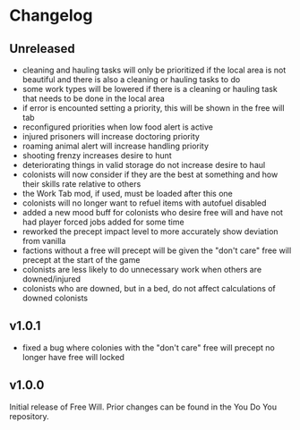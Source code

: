 # Changelog

## Unreleased

  - cleaning and hauling tasks will only be prioritized if the local area is not
    beautiful and there is also a cleaning or hauling tasks to do
  - some work types will be lowered if there is a cleaning or hauling task that
    needs to be done in the local area
  - if error is encounted setting a priority, this will be shown in the free
    will tab
  - reconfigured priorities when low food alert is active
  - injured prisoners will increase doctoring priority
  - roaming animal alert will increase handling priority
  - shooting frenzy increases desire to hunt
  - deteriorating things in valid storage do not increase desire to haul
  - colonists will now consider if they are the best at something and how their
    skills rate relative to others
  - the Work Tab mod, if used, must be loaded after this one
  - colonists will no longer want to refuel items with autofuel disabled
  - added a new mood buff for colonists who desire free will and have not had
    player forced jobs added for some time
  - reworked the precept impact level to more accurately show deviation from
    vanilla
  - factions without a free will precept will be given the "don't care" free
    will precept at the start of the game
  - colonists are less likely to do unnecessary work when others are
    downed/injured
  - colonists who are downed, but in a bed, do not affect calculations of downed
    colonists

## v1.0.1

  - fixed a bug where colonies with the "don't care" free will precept no longer
    have free will locked

## v1.0.0

Initial release of Free Will. Prior changes can be found in the You Do You
repository.